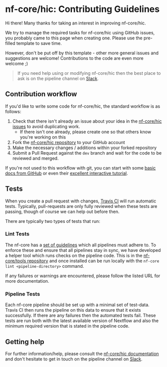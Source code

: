 # nf-core/hic: Contributing Guidelines

Hi there! Many thanks for taking an interest in improving nf-core/hic.

We try to manage the required tasks for nf-core/hic using GitHub issues, you probably came to this page when creating one. Please use the pre-filled template to save time.

However, don't be put off by this template - other more general issues and suggestions are welcome! Contributions to the code are even more welcome ;)

> If you need help using or modifying nf-core/hic then the best place to ask is on the pipeline channel on [Slack](https://nf-core-invite.herokuapp.com/).



## Contribution workflow
If you'd like to write some code for nf-core/hic, the standard workflow
is as follows:

1. Check that there isn't already an issue about your idea in the
   [nf-core/hic issues](https://github.com/nf-core/hic/issues) to avoid
   duplicating work.
    * If there isn't one already, please create one so that others know you're working on this
2. Fork the [nf-core/hic repository](https://github.com/nf-core/hic) to your GitHub account
3. Make the necessary changes / additions within your forked repository
4. Submit a Pull Request against the `dev` branch and wait for the code to be reviewed and merged.

If you're not used to this workflow with git, you can start with some [basic docs from GitHub](https://help.github.com/articles/fork-a-repo/) or even their [excellent interactive tutorial](https://try.github.io/).


## Tests
When you create a pull request with changes, [Travis CI](https://travis-ci.org/) will run automatic tests.
Typically, pull-requests are only fully reviewed when these tests are passing, though of course we can help out before then.

There are typically two types of tests that run:

### Lint Tests
The nf-core has a [set of guidelines](http://nf-co.re/guidelines) which all pipelines must adhere to.
To enforce these and ensure that all pipelines stay in sync, we have developed a helper tool which runs checks on the pipeline code. This is in the [nf-core/tools repository](https://github.com/nf-core/tools) and once installed can be run locally with the `nf-core lint <pipeline-directory>` command.

If any failures or warnings are encountered, please follow the listed URL for more documentation.

### Pipeline Tests
Each nf-core pipeline should be set up with a minimal set of test-data.
Travis CI then runs the pipeline on this data to ensure that it exists successfully.
If there are any failures then the automated tests fail.
These tests are run both with the latest available version of Nextflow and also the minimum required version that is stated in the pipeline code.

## Getting help
For further information/help, please consult the [nf-core/hic documentation](https://github.com/nf-core/hic#documentation) and don't hesitate to get in touch on the pipeline channel on [Slack](https://nf-core-invite.herokuapp.com/).
